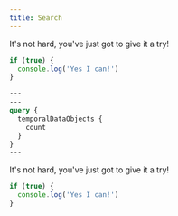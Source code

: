 ```yaml
---
title: Search
---
```


It's not hard, you've just got to give it a try!

```javascript
if (true) {
  console.log('Yes I can!')
}
```

```graphql
---
---
query {
  temporalDataObjects {
    count
  }
}
---
```

It's not hard, you've just got to give it a try!

```javascript
if (true) {
  console.log('Yes I can!')
}
```
